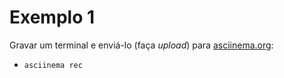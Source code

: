 # Exemplo 1


Gravar um terminal e enviá-lo (faça _upload_) para [asciinema.org](https://asciinema.org):

- `asciinema rec`

